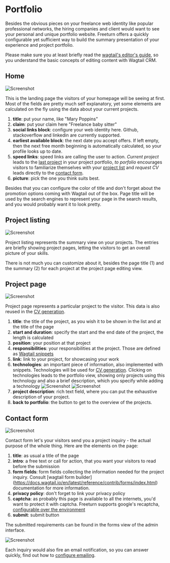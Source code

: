 # Portfolio

Besides the obvious pieces on your freelance web identity like popular professional networks, the hiring companies and
client would want to see your personal and unique portfolio website. Freeturn offers a quickly configurable yet
sufficient way to build the summary presentation of your experience and project portfolio.

Please make sure you at least briefly read the [wagtail's editor's guide](https://docs.wagtail.io/en/latest/editor_manual/index.html),
so you understand the basic concepts of editing content with Wagtail CRM.

## Home

![Screenshot](img/home.png)

This is the landing page the visitors of your homepage will be seeing at first. Most of the fields are pretty much self
explanatory, yet some elements are calculated on the fly using the data about your current projects.

1. **title**: put your name, like "Mary Poppins"
1. **claim**: put your claim here "Freelance baby sitter"
1. **social links block**: configure your web identity here. Github, stackoverflow and linkedin are currently supported.
1. **earliest available block**: the next date you accept offers. If left empty, then the next free month beginning is
automatically calculated, so your profile looks up to date.
1. **speed links**: speed links are calling the user to action. *Current project* leads to the [last project](#project-page)
in your project portfolio, *to porfolio* encourages visitors to familiarize themselves with your [project list](#projects-listing) and
*request CV* leads directly to the [contact form](#contact-form).
1. **picture**: pick the one you think suits best.


Besides that you can configure the color of title and don't forget about the promotion options coming with Wagtail out
of the box. Page title will be used by the search engines to represent your page in the search results, and you would
probably want it to look pretty.

## Project listing

![Screenshot](img/portfolio.png)

Project listing represents the summary view on your projects. The entries are briefly showing project pages,
letting the visitors to get an overall picture of your skills.

There is not much you can customize about it, besides the page title (1) and the summary (2) for each project at the
project page editing view.

## Project page

![Screenshot](img/project_page.png)

Project page represents a particular project to the visitor. This data is also reused in the [CV generation](crm.md#cvs).

1. **title**: the title of the project, as you wish it to be shown in the list and at the title of the page
1. **start and duration**: specify the start and the end date of the project, the length is calculated
1. **position**: your position at that project
1. **responsibilities**: your responsibilities at the project. Those are defined as [Wagtail snippets](https://docs.wagtail.io/en/latest/editor_manual/documents_images_snippets/snippets.html)
1. **link**: link to your project, for showcasing your work
1. **technologies**: an important piece of information, also implemented with snippets.
Technologies will be used for [CV generation](crm.md#cvs). Clicking on technologies leads to the portfolio view, showing
only projects using this technology and also a brief description, which you specify while adding a technology
![Screenshot](img/portfolio_filtered.png)
![Screenshot](img/add_technology.png)
1. **project description**: rich text field, where you can put the exhaustive description of your project.
1. **back to portfolio**: the button to get to the overview of the projects.

## Contact form

![Screenshot](img/contact_form.png)

Contact form let's your visitors send you a project inquiry - the actual purpose of the whole thing.
Here are the elements on the page:

1. **title**: as usual a title of the page
1. **intro**: a free text or call for action, that you want your visitors to read before the submission
1. **form fields**: form fields collecting the information needed for the project inquiry. Consult [wagtail form builder] (https://docs.wagtail.io/en/latest/reference/contrib/forms/index.html)
documentation for more information.
1. **privacy policy**: don't forget to link your privacy policy
1. **captcha**: as probably this page is available to all the internets, you'd want to protect it with captcha. Freeturn
supports google's recaptcha, [configurable over the environment](configuration.md#recaptcha)
1. **submit**: submit button

The submitted requirements can be found in the forms view of the admin interface.

![Screenshot](img/submissions.png)

Each inquiry would also fire an email
notification, so you can answer quickly, find out how to [configure emailing](configuration.md#email).
